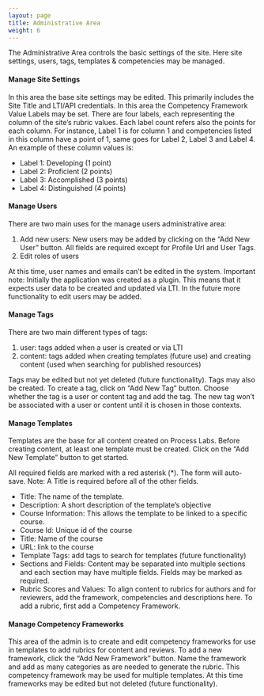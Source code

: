 ```yaml
---
layout: page
title: Administrative Area
weight: 6
---
```


<p>The Administrative Area controls the basic settings of the site. Here site settings, users, tags, templates & competencies may be managed.</p>
 
<h4>Manage Site Settings</h4>
<p>In this area the base site settings may be edited. This primarily includes the Site Title and LTI/API credentials. In this area the Competency Framework Value Labels may be set. There are four labels, each representing the column of the site’s rubric values. Each label count refers also the points for each column. For instance, Label 1 is for column 1 and competencies listed in this column have a point of 1, same goes for Label 2, Label 3 and Label 4. An example of these column values is:</p>

<ul>
<li>Label 1: Developing (1 point)</li>	
<li>Label 2: Proficient (2 points)</li>
<li>Label 3: Accomplished (3 points)</li>
<li>Label 4: Distinguished (4 points)</li>
</ul>

<h4>Manage Users</h4>
<p>There are two main uses for the manage users administrative area:</p>

<ol>
<li>Add new users: New users may be added by clicking on the “Add New User” button. All fields are required except for Profile Url and User Tags.</li>
<li>Edit roles of users</li>
</ol>

<p>At this time, user names and emails can’t be edited in the system. Important note: Initially the application was created as a plugin. This means that it expects user data to be created and updated via LTI. In the future more functionality to edit users may be added.</p>

<h4>Manage Tags</h4>
<p>There are two main different types of tags:</p>
<ol>
<li>user: tags added when a user is created or via LTI</li>
<li>content: tags added when creating templates (future use) and creating content (used when searching for published resources)</li>
</ol>

<p>Tags may be edited but not yet deleted (future functionality). Tags may also be created. To create a tag, click on “Add New Tag” button. Choose whether the tag is a user or content tag and add the tag. The new tag won’t be associated with a user or content until it is chosen in those contexts.</p>

<h4>Manage Templates</h4>
<p>Templates are the base for all content created on Process Labs. Before creating content, at least one template must be created. Click on the “Add New Template” button to get started.</p>

<p>All required fields are marked with a red asterisk (*). The form will auto-save. Note: A Title is required before all of the other fields.</p>

<ul>
<li>Title: The name of the template.</li>
<li>Description: A short description of the template’s objective</li>
<li>Course Information: This allows the template to be linked to a specific course.</li>
<li>Course Id: Unique id of the course</li>
<li>Title: Name of the course</li>
<li>URL: link to the course</li>
<li>Template Tags: add tags to search for templates (future functionality)</li>
<li>Sections and Fields: Content may be separated into multiple sections and each section may have multiple fields. Fields may be marked as required.</li>
<li>Rubric Scores and Values: To align content to rubrics for authors and for reviewers, add the framework, competencies and descriptions here. To add a rubric, first add a Competency Framework.</li>
</ul>

<h4>Manage Competency Frameworks</h4>
<p>This area of the admin is to create and edit competency frameworks for use in templates to add rubrics for content and reviews. To add a new framework, click the “Add New Framework” button. Name the framework and add as many categories as are needed to generate the rubric. This competency framework may be used for multiple templates. At this time frameworks may be edited but not deleted (future functionality).</p>